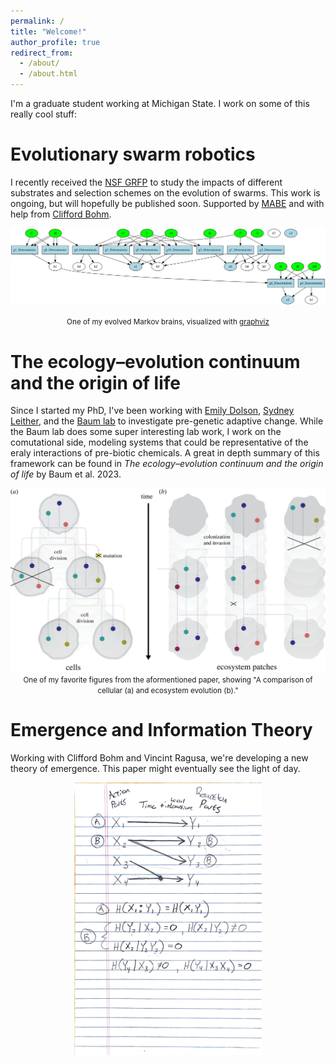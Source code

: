 ```yaml
---
permalink: /
title: "Welcome!"
author_profile: true
redirect_from: 
  - /about/
  - /about.html
---
```


I'm a graduate student working at Michigan State. I work on some of this really cool stuff: 

Evolutionary swarm robotics 
======
I recently received the [NSF GRFP](https://www.nsfgrfp.org/) to study the impacts of different substrates and selection schemes on the evolution of swarms. This work is ongoing, but will hopefully be published soon. Supported by [MABE](https://github.com/Hintzelab/MABE) and with help from [Clifford Bohm](https://cliffbohm.weebly.com/).

![MB](/images/graphviz.svg)

<div style="text-align: center;">
  <span style="font-size: smaller;">One of my evolved Markov brains, visualized with <a href="https://graphviz.org/">graphviz</a></span>
</div>

The ecology–evolution continuum and the origin of life
======
Since I started my PhD, I've been working with [Emily Dolson](https://cse.msu.edu/~dolsonem/), [Sydney Leither](https://scholar.google.com/citations?user=BzcWiSgAAAAJ&hl=en), and the [Baum lab](https://baumlab.botany.wisc.edu/) to investigate pre-genetic adaptive change. While the Baum lab does some super interesting lab work, I work on the comutational side, modeling systems that could be representative of the eraly interactions of pre-biotic chemicals. A great in depth summary of this framework can be found in *The ecology–evolution continuum and the origin of life* by Baum et al. 2023. 

<div style="text-align: center;">
<img src="images/eco-evo.jpg" alt="eco"/>
</div>

<div style="text-align: center;">
  <span style="font-size: smaller;">One of my favorite figures from the aformentioned paper, showing "A comparison of cellular (a) and ecosystem evolution (b)."</span>
</div>

Emergence and Information Theory
======
Working with Clifford Bohm and Vincint Ragusa, we're developing a new theory of emergence. This paper might eventually see the light of day.

<div style="text-align: center;">
<img src="images/math.JPG" alt="math" width="300"/>
</div>
